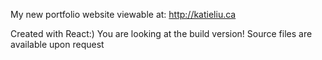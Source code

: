 My new portfolio website viewable at: http://katieliu.ca

Created with React:) You are looking at the build version! 
Source files are available upon request
